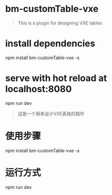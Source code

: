 # bm-customTable-vxe

> This is a plugin for designing VXE tables

# install dependencies
npm install bm-customTable-vxe -s

# serve with hot reload at localhost:8080
npm run dev


> 这是一个用来设计VXE表格的插件

# 使用步骤
npm install bm-customTable-vxe -s

# 运行方式
npm run dev


